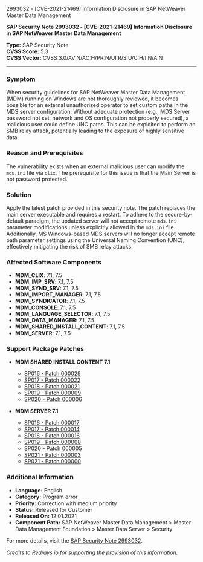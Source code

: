 2993032 - [CVE-2021-21469] Information Disclosure in SAP NetWeaver Master Data Management

**SAP Security Note 2993032 - [CVE-2021-21469] Information Disclosure in SAP NetWeaver Master Data Management**

**Type:** SAP Security Note  
**CVSS Score:** 5.3  
**CVSS Vector:** CVSS:3.0/AV:N/AC:H/PR:N/UI:R/S:U/C:H/I:N/A:N

---

### **Symptom**
When security guidelines for SAP NetWeaver Master Data Management (MDM) running on Windows are not thoroughly reviewed, it becomes possible for an external unauthorized operator to set custom paths in the MDS server configuration. Without adequate protection (e.g., MDS Server password not set, network and OS configuration not properly secured), a malicious user could define UNC paths. This can be exploited to perform an SMB relay attack, potentially leading to the exposure of highly sensitive data.

### **Reason and Prerequisites**
The vulnerability exists when an external malicious user can modify the `mds.ini` file via `clix`. The prerequisite for this issue is that the Main Server is not password protected.

### **Solution**
Apply the latest patch provided in this security note. The patch replaces the main server executable and requires a restart. To adhere to the secure-by-default paradigm, the updated server will not accept remote `mds.ini` parameter modifications unless explicitly allowed in the `mds.ini` file. Additionally, MS Windows-based MDS servers will no longer accept remote path parameter settings using the Universal Naming Convention (UNC), effectively mitigating the risk of SMB relay attacks.

### **Affected Software Components**
- **MDM_CLIX**: 7.1, 7.5
- **MDM_IMP_SRV**: 7.1, 7.5
- **MDM_SYND_SRV**: 7.1, 7.5
- **MDM_IMPORT_MANAGER**: 7.1, 7.5
- **MDM_SYNDICATOR**: 7.1, 7.5
- **MDM_CONSOLE**: 7.1, 7.5
- **MDM_LANGUAGE_SELECTOR**: 7.1, 7.5
- **MDM_DATA_MANAGER**: 7.1, 7.5
- **MDM_SHARED_INSTALL_CONTENT**: 7.1, 7.5
- **MDM_SERVER**: 7.1, 7.5

### **Support Package Patches**
- **MDM SHARED INSTALL CONTENT 7.1**
  - [SP016 - Patch 000029](https://me.sap.com/sap/support/swdc/notes?cvnr=01200314690200009976&support_package=SP016&patch_level=000029)
  - [SP017 - Patch 000022](https://me.sap.com/sap/support/swdc/notes?cvnr=01200314690200009976&support_package=SP017&patch_level=000022)
  - [SP018 - Patch 000021](https://me.sap.com/sap/support/swdc/notes?cvnr=01200314690200009976&support_package=SP018&patch_level=000021)
  - [SP019 - Patch 000009](https://me.sap.com/sap/support/swdc/notes?cvnr=01200314690200009976&support_package=SP019&patch_level=000009)
  - [SP020 - Patch 000006](https://me.sap.com/sap/support/swdc/notes?cvnr=01200314690200009976&support_package=SP020&patch_level=000006)
  
- **MDM SERVER 7.1**
  - [SP016 - Patch 000017](https://me.sap.com/sap/support/swdc/notes?cvnr=01200615320200011990&support_package=SP016&patch_level=000017)
  - [SP017 - Patch 000014](https://me.sap.com/sap/support/swdc/notes?cvnr=01200615320200011990&support_package=SP017&patch_level=000014)
  - [SP018 - Patch 000016](https://me.sap.com/sap/support/swdc/notes?cvnr=01200615320200011990&support_package=SP018&patch_level=000016)
  - [SP019 - Patch 000008](https://me.sap.com/sap/support/swdc/notes?cvnr=01200615320200011990&support_package=SP019&patch_level=000008)
  - [SP020 - Patch 000005](https://me.sap.com/sap/support/swdc/notes?cvnr=01200615320200011990&support_package=SP020&patch_level=000005)
  - [SP021 - Patch 000003](https://me.sap.com/sap/support/swdc/notes?cvnr=73555000100200012032&support_package=SP021&patch_level=000003)
  - [SP021 - Patch 000000](https://me.sap.com/sap/support/swdc/notes?cvnr=01200615320200011990&support_package=SP021&patch_level=000000)

### **Additional Information**
- **Language:** English
- **Category:** Program error
- **Priority:** Correction with medium priority
- **Status:** Released for Customer
- **Released On:** 12.01.2021
- **Component Path:** SAP NetWeaver Master Data Management > Master Data Management Foundation > Master Data Server > Security

For more details, visit the [SAP Security Note 2993032](https://me.sap.com/notes/2993032).

*Credits to [Redrays.io](https://redrays.io) for supporting the provision of this information.*